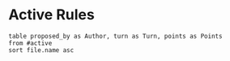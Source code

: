 # Active Rules
```dataview
table proposed_by as Author, turn as Turn, points as Points
from #active
sort file.name asc
```